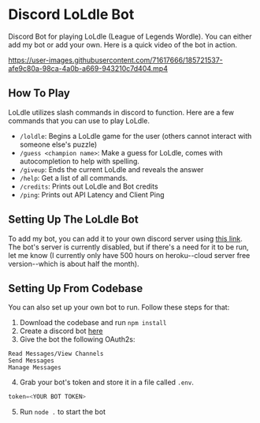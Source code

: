 # Discord LoLdle Bot
Discord Bot for playing LoLdle (League of Legends Wordle). You can either add my bot or add your own. Here is a quick video of the bot in action.

https://user-images.githubusercontent.com/71617666/185721537-afe9c80a-98ca-4a0b-a669-943210c7d404.mp4

## How To Play

LoLdle utilizes slash commands in discord to function. Here are a few commands that you can use to play LoLdle.

* `/loldle`: Begins a LoLdle game for the user (others cannot interact with someone else's puzzle)
* `/guess <champion name>`: Make a guess for LoLdle, comes with autocompletion to help with spelling.
* `/giveup`: Ends the current LoLdle and reveals the answer
* `/help`: Get a list of all commands.
* `/credits`: Prints out LoLdle and Bot credits
* `/ping`: Prints out API Latency and Client Ping

## Setting Up The LoLdle Bot

To add my bot, you can add it to your own discord server using [this link](https://discord.com/api/oauth2/authorize?client_id=1009975930476835007&permissions=11264&scope=bot%20applications.commands). The bot's server is currently disabled, but if there's a need for it to be run, let me know (I currently only have 500 hours on heroku--cloud server free version--which is about half the month).

## Setting Up From Codebase

You can also set up your own bot to run. Follow these steps for that:

1. Download the codebase and run ```npm install```
2. Create a discord bot [here](https://discord.com/developers/applications)
3. Give the bot the following OAuth2s:
```
Read Messages/View Channels
Send Messages
Manage Messages
```
4. Grab your bot's token and store it in a file called ```.env```.
  ```javascript
  token=<YOUR BOT TOKEN>
  ```
5. Run ```node .``` to start the bot
